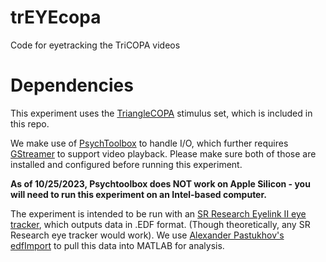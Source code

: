 # trEYEcopa
Code for eyetracking the TriCOPA videos

# Dependencies
This experiment uses the [TriangleCOPA](https://github.com/asgordon/TriangleCOPA) stimulus set, which is included in this repo.

We make use of [PsychToolbox](http://psychtoolbox.org/download.html) to handle I/O, 
which further requires [GStreamer](https://gstreamer.freedesktop.org/download/) to support video playback.
Please make sure both of those are installed and configured before running this experiment.


**As of 10/25/2023, Psychtoolbox does NOT work on Apple Silicon - you will need to run this experiment on an Intel-based computer.**

The experiment is intended to be run with an [SR Research Eyelink II eye tracker](https://www.sr-research.com/eyelink-ii/), which outputs data in .EDF format. (Though theoretically, any SR Research eye tracker would work).
We use [Alexander Pastukhov's edfImport](https://github.com/alexander-pastukhov/edfImport) to pull this data into MATLAB for analysis.
